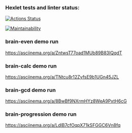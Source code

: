 ### Hexlet tests and linter status:

[![Actions Status](https://github.com/thedoorbell/fullstack-javascript-project-44/actions/workflows/hexlet-check.yml/badge.svg)](https://github.com/thedoorbell/fullstack-javascript-project-44/actions)

[![Maintainability](https://api.codeclimate.com/v1/badges/df7e831b6780077b35d8/maintainability)](https://codeclimate.com/github/thedoorbell/fullstack-javascript-project-44/maintainability)

### brain-even demo run

<https://asciinema.org/a/ZntwsT77oad1MUb89B83IQqdT>

### brain-calc demo run

<https://asciinema.org/a/TNtcu8r12ZyfsE9b1UGn45JZL>

### brain-gcd demo run

<https://asciinema.org/a/8BwBf9NXrmHYz8WeA9PxtH6cG>

### brain-progression demo run

<https://asciinema.org/a/LdlB7cfOqpX71kSFGGC6Vn8fq>
